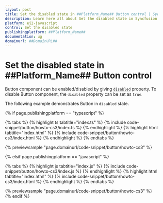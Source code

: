 ```yaml
---
layout: post
title: Set the disabled state in ##Platform_Name## Button control | Syncfusion
description: Learn here all about Set the disabled state in Syncfusion ##Platform_Name## Button control of Syncfusion Essential JS 2 and more.
platform: ej2-javascript
control: Set the disabled state 
publishingplatform: ##Platform_Name##
documentation: ug
domainurl: ##DomainURL##
---
```


# Set the disabled state in ##Platform_Name## Button control

Button component can be enabled/disabled by giving [`disabled`](../../api/button#disabled) property. To disable Button component, the `disabled` property can be set as `true`.

The following example demonstrates Button in `disabled` state.

{% if page.publishingplatform == "typescript" %}

 {% tabs %}
{% highlight ts tabtitle="index.ts" %}
{% include code-snippet/button/howto-cs3/index.ts %}
{% endhighlight %}
{% highlight html tabtitle="index.html" %}
{% include code-snippet/button/howto-cs3/index.html %}
{% endhighlight %}
{% endtabs %}
        
{% previewsample "page.domainurl/code-snippet/button/howto-cs3" %}

{% elsif page.publishingplatform == "javascript" %}

{% tabs %}
{% highlight js tabtitle="index.js" %}
{% include code-snippet/button/howto-cs3/index.js %}
{% endhighlight %}
{% highlight html tabtitle="index.html" %}
{% include code-snippet/button/howto-cs3/index.html %}
{% endhighlight %}
{% endtabs %}

{% previewsample "page.domainurl/code-snippet/button/howto-cs3" %}
{% endif %}